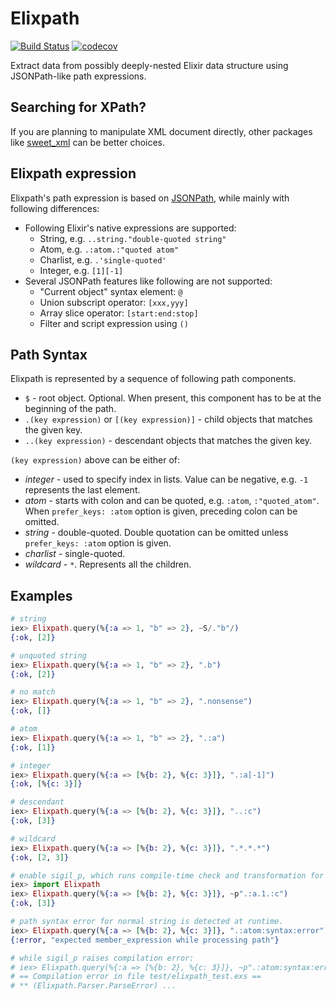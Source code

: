 # Elixpath
[![Build Status](https://travis-ci.com/mtannaan/elixpath.svg?branch=master)](https://travis-ci.com/mtannaan/elixpath) [![codecov](https://codecov.io/gh/mtannaan/elixpath/branch/master/graph/badge.svg)](https://codecov.io/gh/mtannaan/elixpath)

Extract data from possibly deeply-nested Elixir data structure using JSONPath-like path expressions.

## Searching for XPath?
If you are planning to manipulate XML document directly, other packages like [sweet_xml](https://hex.pm/packages/sweet_xml) can be better choices.

## Elixpath expression
Elixpath's path expression is based on [JSONPath](https://goessner.net/articles/JsonPath/),
while mainly with following differences:

* Following Elixir's native expressions are supported:
    - String, e.g. `..string."double-quoted string"`
    - Atom, e.g. `.:atom.:"quoted atom"`
    - Charlist, e.g. `.'single-quoted'`
    - Integer, e.g. `[1][-1]`
* Several JSONPath features like following are not supported:
    - "Current object" syntax element: `@`
    - Union subscript operator: `[xxx,yyy]`
    - Array slice operator: `[start:end:stop]`
    - Filter and script expression using `()`

## Path Syntax

Elixpath is represented by a sequence of following path components.
* `$` - root object. Optional. When present, this component has to be at the beginning of the path.
* `.(key expression)` or `[(key expression)]` - child objects that matches the given key.
* `..(key expression)` - descendant objects that matches the given key.

`(key expression)` above can be either of:
* *integer* - used to specify index in lists. Value can be negative, e.g. `-1` represents the last element.
* *atom* - starts with colon and can be quoted, e.g. `:atom`, `:"quoted_atom"`. 
  When `prefer_keys: :atom` option is given, preceding colon can be omitted.
* *string* - double-quoted. Double quotation can be omitted unless `prefer_keys: :atom` option is given.
* *charlist* - single-quoted. 
* *wildcard* - `*`. Represents all the children.

## Examples
```elixir
# string
iex> Elixpath.query(%{:a => 1, "b" => 2}, ~S/."b"/)
{:ok, [2]}

# unquoted string
iex> Elixpath.query(%{:a => 1, "b" => 2}, ".b")
{:ok, [2]}

# no match
iex> Elixpath.query(%{:a => 1, "b" => 2}, ".nonsense")
{:ok, []}

# atom
iex> Elixpath.query(%{:a => 1, "b" => 2}, ".:a")
{:ok, [1]}

# integer
iex> Elixpath.query(%{:a => [%{b: 2}, %{c: 3}]}, ".:a[-1]")
{:ok, [%{c: 3}]}

# descendant
iex> Elixpath.query(%{:a => [%{b: 2}, %{c: 3}]}, "..:c")
{:ok, [3]}

# wildcard
iex> Elixpath.query(%{:a => [%{b: 2}, %{c: 3}]}, ".*.*.*")
{:ok, [2, 3]}

# enable sigil_p, which runs compile-time check and transformation for Elixpath
iex> import Elixpath
iex> Elixpath.query(%{:a => [%{b: 2}, %{c: 3}]}, ~p".:a.1.:c")
{:ok, [3]}

# path syntax error for normal string is detected at runtime.
iex> Elixpath.query(%{:a => [%{b: 2}, %{c: 3}]}, ".:atom:syntax:error")
{:error, "expected member_expression while processing path"}

# while sigil_p raises compilation error:
# iex> Elixpath.query(%{:a => [%{b: 2}, %{c: 3}]}, ~p".:atom:syntax:error")
# == Compilation error in file test/elixpath_test.exs ==
# ** (Elixpath.Parser.ParseError) ...
```